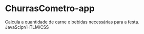 # ChurrasCometro-app
Calcula a quantidade de carne e bebidas necessárias para a festa. JavaScipr/HTLM/CSS
